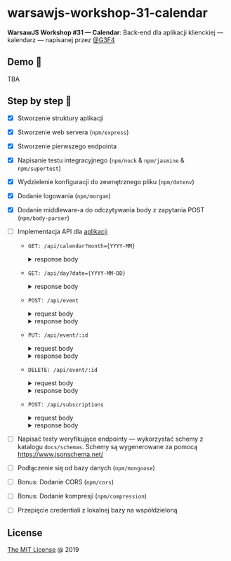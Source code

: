 # warsawjs-workshop-31-calendar

**WarsawJS Workshop #31 — Calendar**: Back-end dla aplikacji klienckiej — kalendarz — napisanej
przez [@G3F4](https://github.com/G3F4/warsawjs-workshop-31-calendar-client)

## Demo 🎉

TBA

## Step by step 👣

* [x] Stworzenie struktury aplikacji
* [x] Stworzenie web servera (`npm/express`)
* [x] Stworzenie pierwszego endpointa
* [x] Napisanie testu integracyjnego (`npm/nock` & `npm/jasmine` & `npm/supertest`)
* [x] Wydzielenie konfiguracji do zewnętrznego pliku (`npm/dotenv`)
* [x] Dodanie logowania (`npm/morgan`)
* [x] Dodanie middleware-a do odczytywania body z zapytania POST (`npm/body-parser`)
* [ ] Implementacja API dla [aplikacji](https://github.com/G3F4/warsawjs-workshop-31-calendar-client)
    + `GET: /api/calendar?month={YYYY-MM}`

        <details><summary>response body</summary>

        ```js
        {
            data: [
                date: string(format=YYYY-MM-DD),
                events: [
                    {
                        id: string(format=guid)
                        title: string
                    }
                ]
            ]
        }
        ```

        </details>

    + `GET: /api/day?date={YYYY-MM-DD}`

        <details><summary>response body</summary>

        ```js
        {
            data: [
                {
                    id: string(format=guid)
                    title: string
                    description: string
                    time: string(format=YYYY-MM-DDThh:mm)
                    notification: boolean
                }
            ]
        }
        ```

        </details>

    + `POST: /api/event`

        <details><summary>request body</summary>

        ```js
        {
            title: string
            description: string
            time: string(format=YYYY-MM-DDThh:mm)
            notification: boolean
        }
        ```

        </details>

        <details><summary>response body</summary>

        ```js
        {
            id: string
        }
        ```

        </details>

    + `PUT: /api/event/:id`

        <details><summary>request body</summary>

        ```js
        {
            title: string
            description: string
            time: string(format=YYYY-MM-DDThh:mm)
            notification: boolean
        }
        ```

        </details>
        <details><summary>response body</summary>

        ```js
        {
            id: string
        }
        ```

        </details>

    + `DELETE: /api/event/:id`

        <details><summary>request body</summary>

        ```js
        {
            id: string
        }
        ```

        </details>
        <details><summary>response body</summary>

        ```js
        {
            id: string
        }
        ```

        </details>

    + `POST: /api/subscriptions`

        <details><summary>request body</summary>

        ```js
        {
            data: {
                endpoint: URL
                expirationTime: Date
                keys: {
                    p256dh: string
                    auth: string
                }
            }
        }
        ```

        </details>
        <details><summary>response body</summary>

        ```js
        {
            id: string
        }
        ```

        </details>

* [ ] Napisać testy weryfikujące endpointy — wykorzystać schemy z katalogu
    `docs/schemas`. Schemy są wygenerowane za pomocą <https://www.jsonschema.net/>
* [ ] Podłączenie się od bazy danych (`npm/mongoose`)
* [ ] Bonus: Dodanie CORS (`npm/cors`)
* [ ] Bonus: Dodanie kompresji (`npm/compression`)
* [ ] Przepięcie credentiali z lokalnej bazy na współdzieloną

## License

[The MIT License](http://piecioshka.mit-license.org) @ 2019
